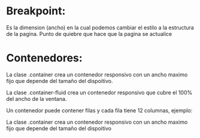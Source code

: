 # Breakpoint: 
Es la dimension (ancho) en la cual podemos cambiar el estilo a la estructura de la pagina. Punto de quiebre que hace que la pagina se actualice

# Contenedores: 
La clase .container crea un contenedor responsivo con un ancho maximo fijo que depende del tamaño del dispoitivo.

La clase .container-fluid crea un contenedor responsivo que cubre el 100% del ancho de la ventana.


Un contenedor puede contener filas y cada fila tiene 12 columnas, ejemplo:
<div class="container">
    <div class= "row">
        <div class= "col"></div>
        <div class= "col"></div>
        <div class= "col"></div>
</div>

La clase .container crea un contenedor responsivo con un ancho maximo fijo que depende del tamaño del dispoitivo